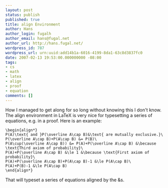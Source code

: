 ```yaml
---
layout: post
status: publish
published: true
title: align Environment
author: Hans
author_login: fugalh
author_email: hans@fugal.net
author_url: http://hans.fugal.net/
wordpress_id: 787
wordpress_url: urn:uuid:add14b1a-6016-4199-8da1-63c8d3837fc0
date: 2007-02-13 19:53:00.000000000 -08:00
tags:
- cs
- math
- latex
- align
- proof
- equation
comments: []
---
```

<p>How I managed to get along for so long without knowing this I don't know.
The align environment in LaTeX is very nice for typesetting a series of          equations, e.g. in a proof. Here is an example:</p>

<pre><code>\begin{align*}
P(A)\text{ and }P(\overline A\cap B)&amp;\text{ are mutually exclusive.}\
P(\overline A\cap B)+P(A\cap B) &amp;= P(B)\
P(A\cup(\overline A\cap B)) &amp;= P(A)+P(\overline A\cap B) &amp;\because           \text{Third axiom of probability}\
P(A)+P(\overline A\cap B) &amp;\le 1 &amp;\because \text{First axiom of probability}\
P(A)+P(\overline A\cap B)+P(A\cap B)-1 &amp;\le P(A\cap B)\
P(A)+P(B)-1 &amp;\le P(A\cap B)
\end{align*}
</code></pre>

<p>That will typeset a series of equations aligned by the &amp;s.</p>
